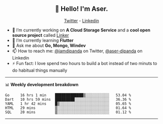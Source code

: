 <h2 align="center">👋 Hello! I'm Aser.</h2>
<p align="center">
  <a href="https://twitter.com/iamdipanda">Twitter</a> - 
  <a href="https://www.linkedin.com/in/aser-dipanda/">Linkedin</a>
</p>


- 🔭 I’m currently working on **A Cloud Storage Service** and a **cool open source project** called [Linker](https://github.com/DipandaAser/linker)
- 🌱 I’m currently learning **Flutter**
- 💬 Ask me about **Go, Mongo, Windev**
- 📫 How to reach me: [@iamdipanda](https://twitter.com/iamdipanda) on Twitter, [@aser-dipanda](https://www.linkedin.com/in/aser-dipanda/) on Linkedin
- ⚡ Fun fact: I love spend two hours to build a bot instead of two minuts to do habitual things manually

-------

📊 **Weekly development breakdown**

<!--START_SECTION:waka-->
```text
Go     16 hrs 1 min    █████████████▒░░░░░░░░░░░   53.04 % 
Dart   10 hrs 59 mins  █████████░░░░░░░░░░░░░░░░   36.36 % 
YAML   1 hr 42 mins    █▒░░░░░░░░░░░░░░░░░░░░░░░   05.65 % 
HTML   29 mins         ▒░░░░░░░░░░░░░░░░░░░░░░░░   01.64 % 
SQL    20 mins         ▒░░░░░░░░░░░░░░░░░░░░░░░░   01.12 % 
```
<!--END_SECTION:waka-->

-------

